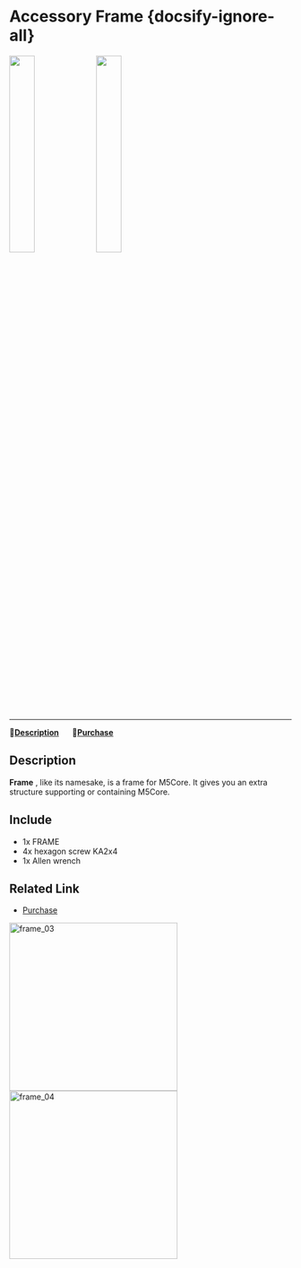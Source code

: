 # Accessory Frame {docsify-ignore-all}

<img src="assets/img/product_pics/accessory/frame_01.jpg" width="30%" height="30%">

<img src="assets/img/product_pics/accessory/frame_02.jpg" width="30%" height="30%">

***

:memo:**[Description](#Description)**&nbsp;&nbsp;&nbsp;&nbsp;&nbsp;&nbsp;🛒**[Purchase](https://www.aliexpress.com/store/product/M5Stack-FRAME-Panel-Extended-Install-Components-2-Sets/3226069_32874948519.html?spm=2114.12010615.8148356.2.558e5ef0aiDoWQ)**

## Description

**Frame** , like its namesake, is a frame for M5Core.  It gives you an extra structure supporting or containing M5Core.

## Include

-  1x FRAME
-  4x hexagon screw KA2x4
-  1x Allen wrench

## Related Link

- [Purchase](https://www.aliexpress.com/store/product/M5Stack-2/3226069_32874948519.html)

<!-- <img src="assets/img/product_pics/accessory/frame_01.jpg" alt="frame_01" width="300px" height="300px">

<img src="assets/img/product_pics/accessory/frame_02.jpg" width="300px" height="300px"> -->

<img src="assets/img/product_pics/accessory/frame_03.jpg" alt="frame_03" width="300px" height="300px">

<img src="assets/img/product_pics/accessory/frame_04.jpg" alt="frame_04" width="300px" height="300px">
